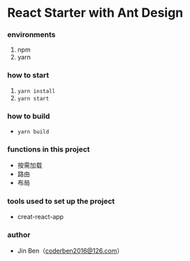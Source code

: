 # React Starter with Ant Design

### environments
1. npm
3. yarn

### how to start
1. ```yarn install```
2. ```yarn start```

### how to build
- ```yarn build```

### functions in this project
- 按需加载
- 路由
- 布局

### tools used to set up the project
- creat-react-app

### author
- Jin Ben（coderben2016@126.com）